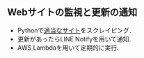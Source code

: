 ## Webサイトの監視と更新の通知
- Pythonで[適当なサイト](https://www.allnightnippon.com/shimofuri/shimofuri_blog/)をスクレイピング．
- 更新があったらLINE Notifyを用いて通知.
- AWS Lambdaを用いて定期的に実行.
